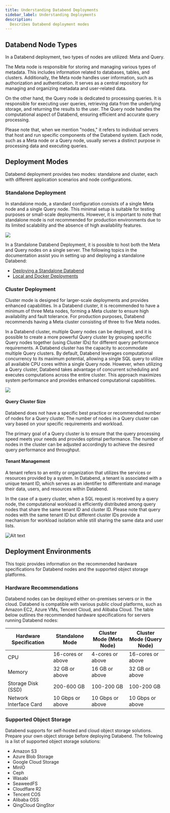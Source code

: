 ```yaml
---
title: Understanding Databend Deployments
sidebar_label: Understanding Deployments
description:
  Describes Databend deployment modes
---
```


## Databend Node Types

In a Databend deployment, two types of nodes are utilized: Meta and Query.

The Meta node is responsible for storing and managing various types of metadata. This includes information related to databases, tables, and clusters. Additionally, the Meta node handles user information, such as authorization and authentication. It serves as a central repository for managing and organizing metadata and user-related data.

On the other hand, the Query node is dedicated to processing queries. It is responsible for executing user queries, retrieving data from the underlying storage, and returning the results to the user. The Query node handles the computational aspect of Databend, ensuring efficient and accurate query processing.

Please note that, when we mention "nodes," it refers to individual servers that host and run specific components of the Databend system. Each node, such as a Meta node or a Query node, usually serves a distinct purpose in processing data and executing queries.

## Deployment Modes

Databend deployment provides two modes: standalone and cluster, each with different application scenarios and node configurations. 

### Standalone Deployment

In standalone mode, a standard configuration consists of a single Meta node and a single Query node. This minimal setup is suitable for testing purposes or small-scale deployments. However, it is important to note that standalone mode is not recommended for production environments due to its limited scalability and the absence of high availability features.

<img src="/img/deploy/deploy-standalone-arch.png"/>

In a Standalone Databend Deployment, it is possible to host both the Meta and Query nodes on a single server. The following topics in the documentation assist you in setting up and deploying a standalone Databend:

- [Deploying a Standalone Databend](01-deploying-databend.md)
- [Local and Docker Deployments](03-deploying-local.md)

### Cluster Deployment

Cluster mode is designed for larger-scale deployments and provides enhanced capabilities. In a Databend cluster, it is recommended to have a minimum of three Meta nodes, forming a Meta cluster to ensure high availability and fault tolerance. For production purposes, Databend recommends having a Meta cluster consisting of three to five Meta nodes.

In a Databend cluster, multiple Query nodes can be deployed, and it is possible to create a more powerful Query cluster by grouping specific Query nodes together (using Cluster IDs) for different query performance requirements. A Databend cluster has the capacity to accommodate multiple Query clusters. By default, Databend leverages computational concurrency to its maximum potential, allowing a single SQL query to utilize all available CPU cores within a single Query node. However, when utilizing a Query cluster, Databend takes advantage of concurrent scheduling and executes computations across the entire cluster. This approach maximizes system performance and provides enhanced computational capabilities.

<img src="/img/deploy/deploy-cluster-arch.png"/>

#### Query Cluster Size

Databend does not have a specific best practice or recommended number of nodes for a Query cluster. The number of nodes in a Query cluster can vary based on your specific requirements and workload.

The primary goal of a Query cluster is to ensure that the query processing speed meets your needs and provides optimal performance. The number of nodes in the cluster can be adjusted accordingly to achieve the desired query performance and throughput.

#### Tenant Management

A tenant refers to an entity or organization that utilizes the services or resources provided by a system. In Databend, a tenant is associated with a unique tenant ID, which serves as an identifier to differentiate and manage their data, users, and resources within Databend. 

In the case of a query cluster, when a SQL request is received by a query node, the computational workload is efficiently distributed among query nodes that share the same tenant ID and cluster ID. Please note that query nodes with the same tenant ID but different cluster IDs provide a mechanism for workload isolation while still sharing the same data and user lists.

![Alt text](@site/docs/public/img/deploy/tenantid.PNG)

## Deployment Environments

This topic provides information on the recommended hardware specifications for Databend nodes and the supported object storage platforms.

### Hardware Recommendations

Databend nodes can be deployed either on-premises servers or in the cloud. Databend is compatible with various public cloud platforms, such as Amazon EC2, Azure VMs, Tencent Cloud, and Alibaba Cloud. The table below outlines the recommended hardware specifications for servers running Databend nodes:

| Hardware Specification  	| Standalone Mode  	| Cluster Mode (Meta Node) 	| Cluster Mode (Query Node) 	|
|-------------------------	|------------------	|--------------------------	|---------------------------	|
| CPU                     	| 16-cores or above	| 4-cores or above         	| 16-cores or above          	|
| Memory                  	| 32 GB or above   	| 16 GB or above           	| 32 GB or above            	|
| Storage Disk (SSD)        | 200-600 GB       	| 100-200 GB               	| 100-200 GB                	|
| Network Interface Card  	| 10 Gbps or above 	| 10 Gbps or above         	| 10 Gbps or above          	|

### Supported Object Storage

Databend supports for self-hosted and cloud object storage solutions. Prepare your own object storage before deploying Databend. The following is a list of supported object storage solutions:

- Amazon S3
- Azure Blob Storage
- Google Cloud Storage
- MinIO
- Ceph
- Wasabi
- SeaweedFS
- Cloudflare R2
- Tencent COS
- Alibaba OSS
- QingCloud QingStor
